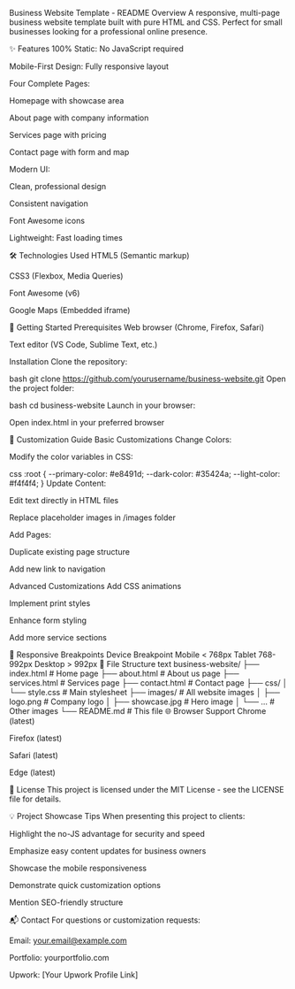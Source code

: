 Business Website Template - README
 Overview
A responsive, multi-page business website template built with pure HTML and CSS. Perfect for small businesses looking for a professional online presence.

✨ Features
100% Static: No JavaScript required

Mobile-First Design: Fully responsive layout

Four Complete Pages:

Homepage with showcase area

About page with company information

Services page with pricing

Contact page with form and map

Modern UI:

Clean, professional design

Consistent navigation

Font Awesome icons

Lightweight: Fast loading times

🛠️ Technologies Used
HTML5 (Semantic markup)

CSS3 (Flexbox, Media Queries)

Font Awesome (v6)

Google Maps (Embedded iframe)

🚀 Getting Started
Prerequisites
Web browser (Chrome, Firefox, Safari)

Text editor (VS Code, Sublime Text, etc.)

Installation
Clone the repository:

bash
git clone https://github.com/yourusername/business-website.git
Open the project folder:

bash
cd business-website
Launch in your browser:

Open index.html in your preferred browser

🎨 Customization Guide
Basic Customizations
Change Colors:

Modify the color variables in CSS:

css
:root {
  --primary-color: #e8491d;
  --dark-color: #35424a;
  --light-color: #f4f4f4;
}
Update Content:

Edit text directly in HTML files

Replace placeholder images in /images folder

Add Pages:

Duplicate existing page structure

Add new link to navigation

Advanced Customizations
Add CSS animations

Implement print styles

Enhance form styling

Add more service sections

📱 Responsive Breakpoints
Device	Breakpoint
Mobile	< 768px
Tablet	768-992px
Desktop	> 992px
📂 File Structure
text
business-website/
├── index.html          # Home page
├── about.html          # About us page
├── services.html       # Services page
├── contact.html        # Contact page
├── css/
│   └── style.css       # Main stylesheet
├── images/             # All website images
│   ├── logo.png        # Company logo
│   ├── showcase.jpg    # Hero image
│   └── ...             # Other images
└── README.md           # This file
🌐 Browser Support
Chrome (latest)

Firefox (latest)

Safari (latest)

Edge (latest)

📝 License
This project is licensed under the MIT License - see the LICENSE file for details.

💡 Project Showcase Tips
When presenting this project to clients:

Highlight the no-JS advantage for security and speed

Emphasize easy content updates for business owners

Showcase the mobile responsiveness

Demonstrate quick customization options

Mention SEO-friendly structure

📬 Contact
For questions or customization requests:

Email: your.email@example.com

Portfolio: yourportfolio.com

Upwork: [Your Upwork Profile Link]
